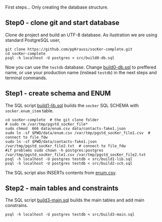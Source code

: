 First steps... Only creating the database structure.

## Step0 - clone git and start database

Clone de project and build an UTF-8 database. As ilustration we are using standard PostgreSQL user,

```
git clone https://github.com/ppKrauss/socKer-complete.git
cd socKer-complete
psql -h localhost -U postgres < src/build0-db.sql
```
Now you can use the `testdb` database. Change [build0-db.sql](build0-db.sql) to preffered name, or use your production name (instead `testdb`) in the next steps and terminal commands.

##  Step1 - create schema and ENUM

The SQL script [build1-lib.sql](build1-lib.sql) builds the `socker` SQL SCHEMA with `socker.enum_item` table.

```
cd socKer-complete  # the git clone folder
# sudo rm /var/tmp/pgstd_socKer_file*
sudo chmod  666 data/enum.csv data/contacts-fake1.json
sudo ln -sf $PWD/data/enum.csv /var/tmp/pgstd_socKer_file1.csv  # connect to file_fdw
sudo ln -sf $PWD/data/contacts-fake1.json /var/tmp/pgstd_socKer_file2.txt  # connect to file_fdw
#if problems sudo chown -h postgres:postgres /var/tmp/pgstd_socKer_file1.csv /var/tmp/pgstd_socKer_file2.txt
psql -h localhost -U postgres testdb < src/build1-lib.sql
psql -h localhost -U postgres testdb < src/build2-sch.sql

```
The SQL script also INSERTs contents from [enum.csv](../data/enum.csv).

##  Step2 - main tables and constraints

The SQL script [build3-main.sql](build3-main.sql) builds the main tables and add main constrains.

```
psql -h localhost -U postgres testdb < src/build3-main.sql
```
